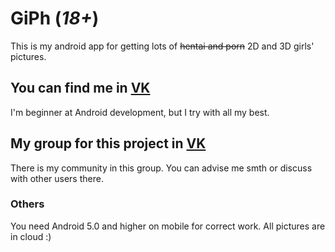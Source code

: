 # GiPh (*18+*)
This is my android app for getting lots of ~~hentai and porn~~ 2D and 3D girls' pictures.

## You can find me in <a href="https://vk.com/vladikvasilyev">VK</a>
I'm beginner at Android development, but I try with all my best.

## My group for this project in <a href="https://vk.com/gi_ph">VK</a><br>
There is my community in this group. You can advise me smth or discuss with other users there.

### Others
You need Android 5.0 and higher on mobile for correct work. All pictures are in cloud :)
